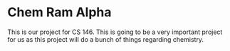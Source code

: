 # Chem Ram Alpha
This is our project for CS 146. This is going to be a very important project for us as this project will do a bunch of things regarding chemistry.
